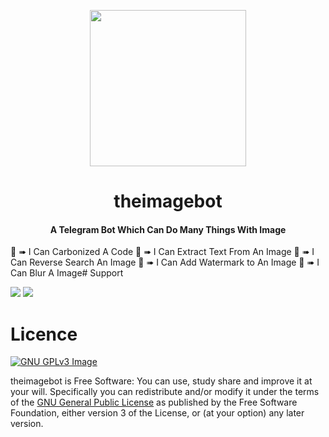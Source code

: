 <p align="center"><a href="https://telegram.org/"><img src="https://telegram.org/img/t_logo.svg?1" width="250"></a></p> 
<h1 align="center"><a herf="t.me/theimagebot"><b>theimagebot</b></h1>

<h4 align="center">A Telegram Bot Which Can Do Many Things With Image</h4>

💫 ➠ I Can Carbonized A Code 
💫 ➠ I Can Extract Text From An Image
💫 ➠ I Can Reverse Search An Image
💫 ➠ I Can Add Watermark to An Image
💫 ➠ I Can Blur A Image# Support

<a href="https://t.me/theostrich"><img src="https://img.shields.io/badge/Join-Telegram%20Channel-red.svg?logo=Telegram"></a>
<a href="https://t.me/ostrichdiscussion"><img src="https://img.shields.io/badge/Join-Telegram%20Group-blue.svg?logo=telegram"></a>

# Licence
[![GNU GPLv3 Image](https://www.gnu.org/graphics/gplv3-127x51.png)](http://www.gnu.org/licenses/gpl-3.0.en.html)  

theimagebot is Free Software: You can use, study share and improve it at your
will. Specifically you can redistribute and/or modify it under the terms of the
[GNU General Public License](https://www.gnu.org/licenses/gpl.html) as
published by the Free Software Foundation, either version 3 of the License, or
(at your option) any later version. 
